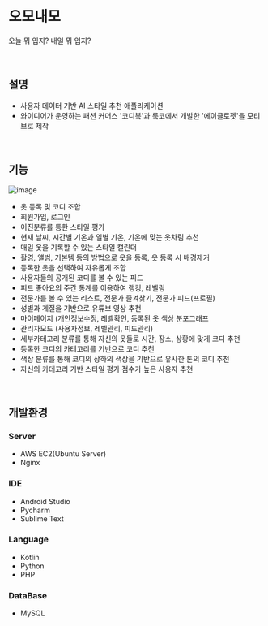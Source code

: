 # 오모내모
오늘 뭐 입지? 내일 뭐 입지?

<br />

## 설명
- 사용자 데이터 기반 AI 스타일 추천 애플리케이션
- 와이디어가 운영하는 패션 커머스 '코디북'과 룩코에서 개발한 '에이클로젯'을 모티브로 제작

<br />

  
## 기능
![image](https://user-images.githubusercontent.com/74815957/149141506-40759b92-af47-4131-9ba7-e2027e17a430.png)

- 옷 등록 및 코디 조합
- 회원가입, 로그인
- 이진분류를 통한 스타일 평가
- 현재 날씨, 시간별 기온과 일별 기온, 기온에 맞는 옷차림 추천
- 매일 옷을 기록할 수 있는 스타일 캘린더
- 촬영, 앨범, 기본템 등의 방법으로 옷을 등록, 옷 등록 시 배경제거
- 등록한 옷을 선택하여 자유롭게 조합
- 사용자들의 공개된 코디를 볼 수 있는 피드
- 피드 좋아요의 주간 통계를 이용하여 랭킹, 레벨링
- 전문가를 볼 수 있는 리스트, 전문가 즐겨찾기, 전문가 피드(프로필)
- 성별과 계절을 기반으로 유튜브 영상 추천
- 마이페이지 (개인정보수정, 레벨확인, 등록된 옷 색상 분포그래프
- 관리자모드 (사용자정보, 레벨관리, 피드관리)
- 세부카테고리 분류를 통해 자신의 옷들로 시간, 장소, 상황에 맞게 코디 추천
- 등록한 코디의 카테고리를 기반으로 코디 추천
- 색상 분류를 통해 코디의 상하의 색상을 기반으로 유사한 톤의 코디 추천
- 자신의 카테고리 기반 스타일 평가 점수가 높은 사용자 추천
  
<br />

## 개발환경
### Server
  - AWS EC2(Ubuntu Server)
  - Nginx
### IDE
  - Android Studio
  - Pycharm
  - Sublime Text
### Language
  - Kotlin
  - Python
  - PHP
### DataBase
  - MySQL
  

